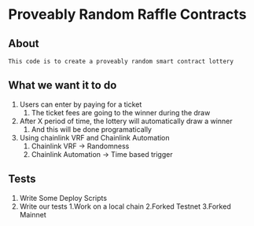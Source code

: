 # Proveably Random Raffle Contracts

## About

    This code is to create a proveably random smart contract lottery

## What we want it to do

1. Users can enter by paying for a ticket
   1. The ticket fees are going to the winner during the draw
2. After X period of time, the lottery will automatically draw a winner
   1. And this will be done programatically
3. Using chainlink VRF and Chainlink Automation
   1. Chainlink VRF -> Randomness
   2. Chainlink Automation -> Time based trigger

## Tests

1. Write Some Deploy Scripts
2. Write our tests
   1.Work on a local chain
   2.Forked Testnet
   3.Forked Mainnet

